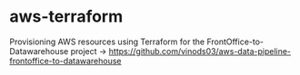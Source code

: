 # aws-terraform
Provisioning AWS resources using Terraform for the FrontOffice-to-Datawarehouse project -> https://github.com/vinods03/aws-data-pipeline-frontoffice-to-datawarehouse

